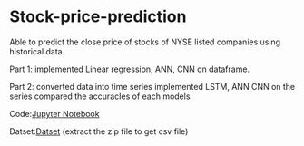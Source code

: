 # Stock-price-prediction
Able to predict the close price of stocks of NYSE listed companies using historical data.

Part 1: implemented Linear regression, ANN, CNN on dataframe.

Part 2: converted data into time series implemented LSTM, ANN CNN on the series compared the accuracIes of each models

Code:[Jupyter Notebook](https://github.com/harshavardhan379/Stock-price-prediction/blob/main/Stock-close%20price%20prediction%20using%20LInear%20Regression%2C%20ANN%2CCNN%2CLSTM.ipynb)

Datset:[Datset](https://github.com/harshavardhan379/Stock-price-prediction/blob/main/prices-split-adjusted.csv.zip)
(extract the zip file to get csv file)
